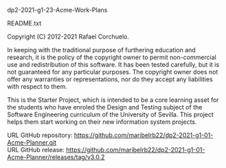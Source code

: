 dp2-2021-g1-23-Acme-Work-Plans

README.txt

Copyright (C) 2012-2021 Rafael Corchuelo.

In keeping with the traditional purpose of furthering education and research, it is
the policy of the copyright owner to permit non-commercial use and redistribution of
this software. It has been tested carefully, but it is not guaranteed for any particular
purposes.  The copyright owner does not offer any warranties or representations, nor do
they accept any liabilities with respect to them.

This is the Starter Project, which is intended to be a core learning asset for the students
who have enroled the Design and Testing subject of the Software Engineering curriculum of the 
University of Sevilla.  This project helps them start working on their new information system 
projects.

URL GitHub repository: https://github.com/maribelrb22/dp2-2021-g1-01-Acme-Planner.git
</br>
URL GitHub release: https://github.com/maribelrb22/dp2-2021-g1-01-Acme-Planner/releases/tag/v3.0.2
